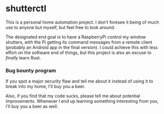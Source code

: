 # shutterctl

This is a personal home automation project. I don't foresee it being of much use to anyone but myself, but feel free to look around.

The designated end goal is to have a RaspberryPi control my window shutters,
with the Pi getting its command messages from a remote client (probably an Android app in the final version).
I could achieve this with less effort on the software end of things, but this project is also an excuse to _finally_ learn Rust.

### Bug bounty program

If you spot a major security flaw and tell me about it instead of using it to break into my home, I'll buy you a beer.

Also, if you find that my code sucks, please tell me about potential improvements.
Whenever I end up learning something interesting from you, I'll buy you a beer as well.
